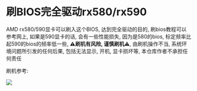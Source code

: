 # 刷BIOS完全驱动rx580/rx590



AMD rx580/590显卡可以刷入这个BIOS, 达到完全驱动的目的, 刷bios教程可以参考网上, 如果是590显卡的话, 会有一些性能损失, 因为是580的bios, 标定频率比起590的bios的频率低一些, **⚠️刷机有风险, 谨慎刷机⚠️**, 由刷机操作不当, 系统环境问题所引发的任何后果, 包括无法显示, 开机, 显卡损坏等, 本仓库作者不承担任何责任

刷机参考:



![](https://cdn.kanda.me/images/2022/05/31/0/c15421b195a6effd7f63f4791477b8d3b1e9ffa5.png)
